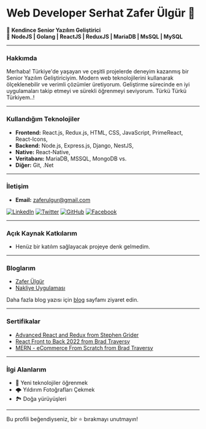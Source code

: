 # Web Developer Serhat Zafer Ülgür 👋

🚀 **Kendince Senior Yazılım Geliştirici**  
🔧 **NodeJS | Golang | ReactJS | ReduxJS | MariaDB | MsSQL | MySQL** 

---

### Hakkımda

Merhaba! Türkiye'de yaşayan ve çeşitli projelerde deneyim kazanmış bir Senior Yazılım Geliştiriciyim. Modern web teknolojilerini kullanarak ölçeklenebilir ve verimli çözümler üretiyorum. Geliştirme sürecinde en iyi uygulamaları takip etmeyi ve sürekli öğrenmeyi seviyorum. Türkü Türkü Türkiyem..!

---

### Kullandığım Teknolojiler

- **Frontend:** React.js, Redux.js, HTML, CSS, JavaScript, PrimeReact, React-Icons,
- **Backend:** Node.js, Express.js, Django, NestJS,
- **Native:** React-Native,
- **Veritabanı:** MariaDB, MSSQL, MongoDB vs.
- **Diğer:** Git, .Net

---

### İletişim

- **Email:** [zaferulgur@gmail.com](mailto:zaferulgur@gmail.com)

[![LinkedIn](https://img.shields.io/badge/LinkedIn-%230077B5.svg?style=for-the-badge&logo=linkedin&logoColor=white)](https://www.linkedin.com/in/szaferulgur)
[![Twitter](https://img.shields.io/badge/Twitter-%231DA1F2.svg?style=for-the-badge&logo=Twitter&logoColor=white)](https://twitter.com/SZaferUlgur)
[![GitHub](https://img.shields.io/badge/GitHub-%2312100E.svg?style=for-the-badge&logo=github&logoColor=white)](https://github.com/kullanıcı-adınız)
[![Facebook](https://img.shields.io/badge/Facebook-%231877F2.svg?style=for-the-badge&logo=facebook&logoColor=white)](https://www.facebook.com/SZaferUlgur)


---

### Açık Kaynak Katkılarım

- Henüz bir katılım sağlayacak projeye denk gelmedim.

---

### Bloglarım

- [Zafer Ülgür](https://zaferulgur.blogspot.com/)
- [Nakliye Uygulaması](https://nakliye2020.blogspot.com/)

Daha fazla blog yazısı için [blog](https://zaferulgur.blogspot.com) sayfamı ziyaret edin.

---

### Sertifikalar

- [Advanced React and Redux from Stephen Grider](https://www.udemy.com/certificate/UC-ed83f60b-9a38-4ad8-92bd-37e38568e198)
- [React Front to Back 2022 from Brad Traversy](https://www.udemy.com/certificate/UC-b7012b2a-d023-4980-9c00-3deb3b9dc461)
- [MERN - eCommerce From  Scratch from Brad Traversy](https://www.udemy.com/certificate/UC-acadfa79-40a6-4adc-a256-198755603c30)

---

### İlgi Alanlarım

- 🚀 Yeni teknolojiler öğrenmek
- 🌩 Yıldırım Fotoğrafları Çekmek
- 🏞️ Doğa yürüyüşleri

---

Bu profili beğendiyseniz, bir ⭐ bırakmayı unutmayın!
